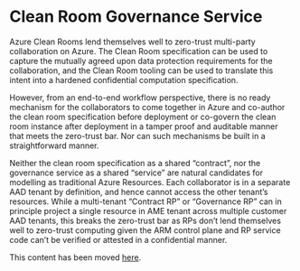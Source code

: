 # Clean Room Governance Service
<!-- Audience: Engineering
Prerequisites: Architectural Overview, User Flow -->

Azure Clean Rooms lend themselves well to zero-trust multi-party collaboration on Azure. The Clean Room specification can be used to capture the mutually agreed upon data protection requirements for the collaboration, and the Clean Room tooling can be used to translate this intent into a hardened confidential computation specification.

However, from an end-to-end workflow perspective, there is no ready mechanism for the collaborators to come together in Azure and co-author the clean room specification before
deployment or co-govern the clean room instance after deployment in a tamper proof and auditable manner that meets the zero-trust bar. Nor can such mechanisms be built in a straightforward manner.

Neither the clean room specification as a shared “contract”, nor the governance service as a shared “service” are natural candidates for modelling as traditional Azure Resources. Each collaborator is in a separate AAD tenant by definition, and hence cannot access the other tenant’s resources. While a multi-tenant “Contract RP” or “Governance RP” can in principle project a single resource in AME tenant across multiple customer AAD tenants, this breaks the zero-trust bar as RPs don’t lend themselves well to zero-trust computing given the ARM control plane and RP service code can’t be verified or attested in a confidential manner.

This content has been moved [here](../public/clean_room_governance_service.md).
